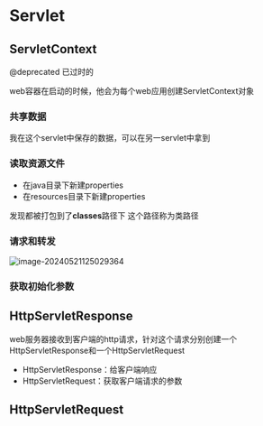 # Servlet

## ServletContext

@deprecated 已过时的

web容器在启动的时候，他会为每个web应用创建ServletContext对象

### 共享数据

我在这个servlet中保存的数据，可以在另一servlet中拿到

### 读取资源文件

- 在java目录下新建properties
- 在resources目录下新建properties

发现都被打包到了**classes**路径下 这个路径称为类路径

### 请求和转发

![image-20240521125029364](../../AppData/Roaming/Typora/typora-user-images/image-20240521125029364.png)

### 获取初始化参数

## HttpServletResponse

web服务器接收到客户端的http请求，针对这个请求分别创建一个HttpServletResponse和一个HttpServletRequest

- HttpServletResponse：给客户端响应
- HttpServletRequest：获取客户端请求的参数

## HttpServletRequest